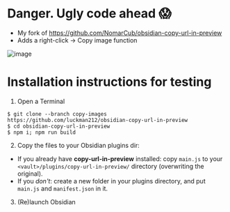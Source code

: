 # Danger. Ugly code ahead 😱

- My fork of https://github.com/NomarCub/obsidian-copy-url-in-preview
- Adds a right-click → Copy image function

![image](https://user-images.githubusercontent.com/1992842/126041872-da60dbaa-2bdc-4511-9d05-6ec77157ed46.png)

# Installation instructions for testing

1. Open a Terminal

```shell
$ git clone --branch copy-images https://github.com/luckman212/obsidian-copy-url-in-preview
$ cd obsidian-copy-url-in-preview
$ npm i; npm run build
```

2. Copy the files to your Obsidian plugins dir:

- If you already have **copy-url-in-preview** installed: copy `main.js` to your `<vault>/plugins/copy-url-in-preview/` directory (overwriting the original).
- If you _don't_: create a new folder in your plugins directory, and put `main.js` and `manifest.json` in it.

3. (Re)launch Obsidian
